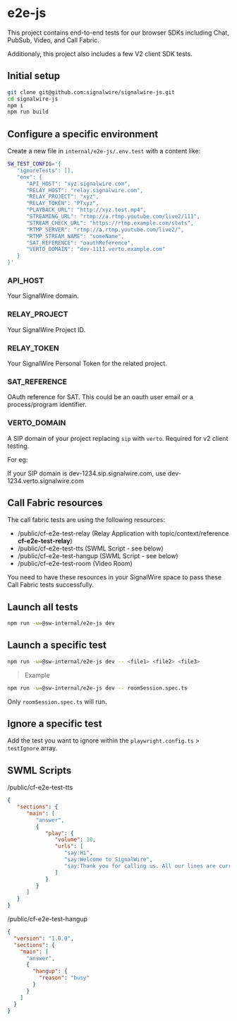 # e2e-js

This project contains end-to-end tests for our browser SDKs including Chat, PubSub, Video, and Call Fabric.

Additionaly, this project also includes a few V2 client SDK tests.

## Initial setup

```bash
git clone git@github.com:signalwire/signalwire-js.git
cd signalwire-js
npm i
npm run build
```

## Configure a specific environment

Create a new file in `internal/e2e-js/.env.test` with a content like:

```bash
SW_TEST_CONFIG='{
   "ignoreTests": [],
   "env": {
      "API_HOST": "xyz.signalwire.com",
      "RELAY_HOST": "relay.signalwire.com",
      "RELAY_PROJECT": "xyz",
      "RELAY_TOKEN": "PTxyz",
      "PLAYBACK_URL": "http://xyz.test.mp4",
      "STREAMING_URL": "rtmp://a.rtmp.youtube.com/live2/111",
      "STREAM_CHECK_URL": "https://rtmp.example.com/stats",
      "RTMP_SERVER": "rtmp://a.rtmp.youtube.com/live2/",
      "RTMP_STREAM_NAME": "someName",
      "SAT_REFERENCE": "oauthReference",
      "VERTO_DOMAIN": "dev-1111.verto.example.com"
   }
}'
```

### API_HOST

Your SignalWire domain.

### RELAY_PROJECT

Your SignalWire Project ID.

### RELAY_TOKEN

Your SignalWire Personal Token for the related project.

### SAT_REFERENCE

OAuth reference for SAT. This could be an oauth user email or a process/program identifier.

### VERTO_DOMAIN

A SIP domain of your project replacing `sip` with `verto`. Required for v2 client testing.

For eg:

If your SIP domain is dev-1234.sip.signalwire.com, use dev-1234.verto.signalwire.com

## Call Fabric resources

The call fabric tests are using the following resources:

- /public/cf-e2e-test-relay (Relay Application with topic/context/reference **cf-e2e-test-relay**)
- /public/cf-e2e-test-tts (SWML Script - see below)
- /public/cf-e2e-test-hangup (SWML Script - see below)
- /public/cf-e2e-test-room (Video Room)

You need to have these resources in your SignalWire space to pass these Call Fabric tests successfully.

## Launch all tests

```bash
npm run -w=@sw-internal/e2e-js dev
```

## Launch a specific test

```bash
npm run -w=@sw-internal/e2e-js dev -- <file1> <file2> <file3>
```

> Example

```bash
npm run -w=@sw-internal/e2e-js dev -- roomSession.spec.ts
```

Only `roomSession.spec.ts` will run.

## Ignore a specific test

Add the test you want to ignore within the `playwright.config.ts` > `testIgnore` array.

## SWML Scripts

/public/cf-e2e-test-tts

```json
{
   "sections": {
      "main": [
         "answer",
         {
            "play": {
               "volume": 10,
               "urls": [
                  "say:Hi",
                  "say:Welcome to SignalWire",
                  "say:Thank you for calling us. All our lines are currently busy, but your call is important to us. Please hang up, and we'll return your call as soon as our representative is available."
               ]
            }
         }
      ]
   }
}
```

/public/cf-e2e-test-hangup

```json
{
  "version": "1.0.0",
  "sections": {
    "main": [
      "answer",
      {
        "hangup": {
          "reason": "busy"
        }
      }
    ]
  }
}

```